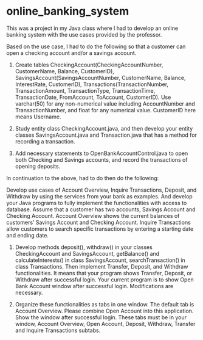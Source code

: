 # online_banking_system

This was a project in my Java class where I had to develop an online banking system with the use cases provided by the professor.

Based on the use case, I had to do the following so that a customer can open a checking account and/or a savings account.

1. Create tables CheckingAccount(CheckingAccountNumber, CustomerName, Balance, CustomerID), SavingsAccount(SavingsAccountNumber, CustomerName, Balance, InterestRate, CustomerID), Transactions(TransactionNumber, TransactionAmount, TransactionType, TransactionTime, TransactionDate, FromAccount, ToAccount, CustomerID). Use varchar(50) for any non-numerical value including AccountNumber and TransactionNumber, and float for any numerical value. CustomerID here means Username.
   
2. Study entity class CheckingAccount.java, and then develop your entity classes SavingsAccount.java and Transaction.java that has a method for recording a transaction.
  
3. Add necessary statements to OpenBankAccountControl.java to open both Checking and Savings accounts, and record the transactions of opening deposits.
   
In continuation to the above, had to do then do the following:

Develop use cases of Account Overview, Inquire Transactions, Deposit, and Withdraw by using the services from your bank as examples. And develop your Java programs to fully implement the functionalities with access to database. Assume that a customer has two accounts, Savings Account and Checking Account. Account Overview shows the current balances of customers’ Savings Account and Checking Account. Inquire Transactions allow customers to search specific transactions by entering a starting date and ending date.

1. Develop methods deposit(), withdraw() in your classes CheckingAccount and SavingsAccount, getBalance() and calculateInterests() in class SavingsAccount, searchTransaction() in class Transactions. Then implement Transfer, Deposit, and Withdraw functionalities. It means that your program shows Transfer, Deposit, or Withdraw after successful login. Your current program is to show Open Bank Account window after successful login. Modifications are necessary.
  
2. Organize these functionalities as tabs in one window. The default tab is Account Overview. Please combine Open Account into this application. Show the window after successful login. These tabs must be in your window, Account Overview, Open Account, Deposit, Withdraw, Transfer and Inquire Transactions subtabs.
